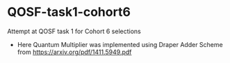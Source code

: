 # QOSF-task1-cohort6
Attempt at QOSF task 1 for Cohort 6 selections
- Here Quantum Multiplier was implemented using Draper Adder Scheme from https://arxiv.org/pdf/1411.5949.pdf

